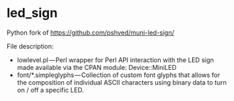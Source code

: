 led_sign
========

Python fork of https://github.com/pshved/muni-led-sign/

File description:

* lowlevel.pl — Perl wrapper for Perl API interaction with the LED sign made available via the CPAN module: Device::MiniLED
* font/*.simpleglyphs — Collection of custom font glyphs that allows for the composition of individual ASCII characters using binary data to turn on / off a specific LED.
